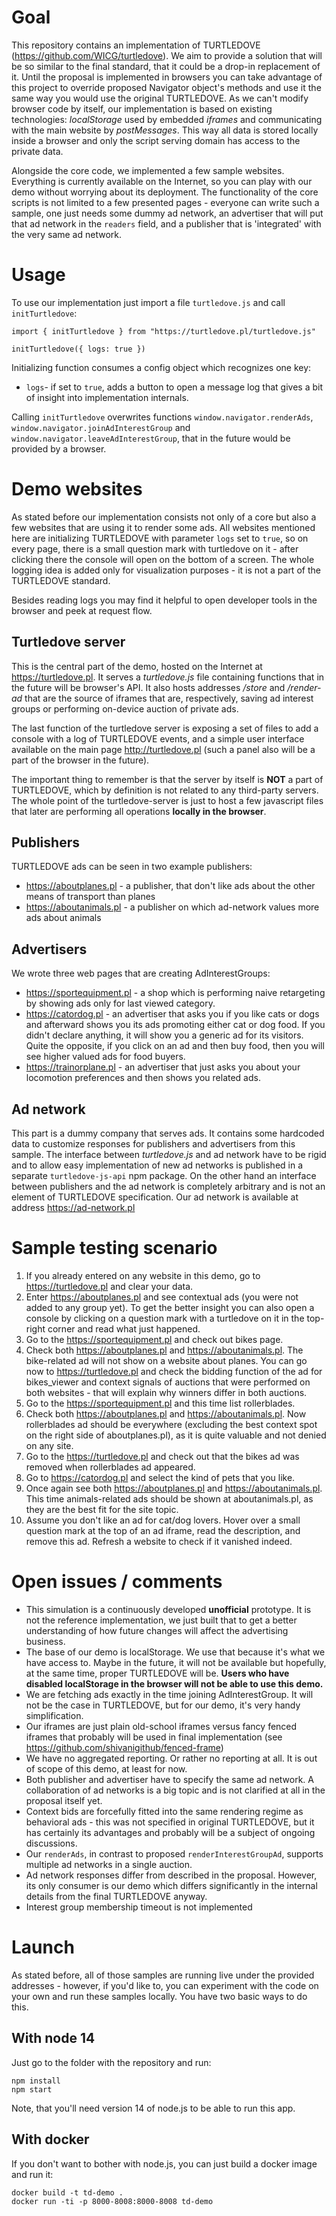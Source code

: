 # Goal
This repository contains an implementation of TURTLEDOVE (https://github.com/WICG/turtledove). We aim to provide a solution that will be so similar to the final standard, that it could be a drop-in replacement of it. Until the proposal is implemented in browsers you can take advantage of this project to override proposed Navigator object's methods and use it the same way you would use the original TURTLEDOVE. As we can't modify browser code by itself, our implementation is based on existing technologies: _localStorage_ used by embedded _iframes_ and communicating with the main website by _postMessages_. This way all data is stored locally inside a browser and only the script serving domain has access to the private data.

Alongside the core code, we implemented a few sample websites. Everything is currently available on the Internet, so you can play with our demo without worrying about its deployment. The functionality of the core scripts is not limited to a few presented pages - everyone can write such a sample, one just needs some dummy ad network, an advertiser that will put that ad network in the `readers` field, and a publisher that is 'integrated' with the very same ad network.

# Usage
To use our implementation just import a file `turtledove.js` and call `initTurtledove`: 
```
import { initTurtledove } from "https://turtledove.pl/turtledove.js"

initTurtledove({ logs: true })
```

Initializing function consumes a config object which recognizes one key:
- `logs`- if set to `true`, adds a button to open a message log that gives a bit of insight into implementation internals.

Calling `initTurtledove` overwrites functions `window.navigator.renderAds`, `window.navigator.joinAdInterestGroup` and `window.navigator.leaveAdInterestGroup`, that in the future would be provided by a browser.

# Demo websites
As stated before our implementation consists not only of a core but also a few websites that are using it to render some ads.
All websites mentioned here are initializing TURTLEDOVE with parameter `logs` set to `true`, so on every page, there is a
small question mark with turtledove on it - after clicking there the console will open on the bottom of a screen. The whole logging idea is added only for visualization purposes - it is not a part of the TURTLEDOVE standard.

Besides reading logs you may find it helpful to open developer tools in the browser and peek at request flow.

## Turtledove server
This is the central part of the demo, hosted on the Internet at https://turtledove.pl. It serves a _turtledove.js_ file containing functions that in the future will be browser's API.
It also hosts addresses _/store_ and _/render-ad_ that are the source of iframes that are, respectively, saving ad interest groups or performing on-device auction of private ads.

The last function of the turtledove server is exposing a set of files to add a console with a log of TURTLEDOVE events, and a simple user interface available on the main page http://turtledove.pl (such a panel also will be a part of the browser in the future).

The important thing to remember is that the server by itself is **NOT** a part of TURTLEDOVE, which by definition is not related to any third-party servers. The whole point of the turtledove-server is just to host a few javascript files that later are performing all operations **locally in the browser**.

## Publishers

TURTLEDOVE ads can be seen in two example publishers:
- https://aboutplanes.pl - a publisher, that don't like ads about the other means of transport than planes
- https://aboutanimals.pl - a publisher on which ad-network values more ads about animals


## Advertisers
We wrote three web pages that are creating AdInterestGroups:
- https://sportequipment.pl - a shop which is performing naive retargeting by showing ads only for last viewed category.
- https://catordog.pl - an advertiser that asks you if you like cats or dogs and afterward shows you its ads promoting
either cat or dog food. If you didn't declare anything, it will show you a generic ad for its visitors. Quite the opposite,
if you click on an ad and then buy food, then you will see higher valued ads for food buyers.
- https://trainorplane.pl - an advertiser that just asks you about your locomotion preferences and then shows you related ads.

## Ad network
This part is a dummy company that serves ads. It contains some hardcoded data to customize responses for publishers and advertisers from this sample.
The interface between _turtledove.js_ and ad network have to be rigid and to allow easy implementation of new ad networks is published in a separate `turtledove-js-api` npm package.
On the other hand an interface between publishers and the ad network is completely arbitrary and is not an element of TURTLEDOVE specification. Our ad network is available at address https://ad-network.pl

# Sample testing scenario
1. If you already entered on any website in this demo, go to https://turtledove.pl and clear your data.
2. Enter https://aboutplanes.pl and see contextual ads (you were not added to any group yet). To get the better insight you can also open a console by clicking on a question mark with a turtledove on it in the top-right corner and read what just happened.
3. Go to the https://sportequipment.pl and check out bikes page.
4. Check both https://aboutplanes.pl and https://aboutanimals.pl. The bike-related ad will not show on a website about planes. You can go now to https://turtledove.pl and check the bidding function of the ad for bikes_viewer and context signals of auctions that were performed on both websites - that will explain why winners differ in both auctions.
5. Go to the https://sportequipment.pl and this time list rollerblades.
6. Check both https://aboutplanes.pl and https://aboutanimals.pl. Now rollerblades ad should be everywhere (excluding the best context spot on the right side of aboutplanes.pl), as it is quite valuable and not denied on any site.
7. Go to the https://turtledove.pl and check out that the bikes ad was removed when rollerblades ad appeared.
8. Go to https://catordog.pl and select the kind of pets that you like.
9. Once again see both https://aboutplanes.pl and https://aboutanimals.pl. This time animals-related ads should be shown at aboutanimals.pl, as they are the best fit for the site topic.
10. Assume you don't like an ad for cat/dog lovers. Hover over a small question mark at the top of an ad iframe, read the description, and remove this ad. Refresh a website to check if it vanished indeed.

# Open issues / comments
- This simulation is a continuously developed **unofficial** prototype. It is not the reference implementation, we just built that to get a better understanding of how future changes will affect the advertising business.
- The base of our demo is localStorage. We use that because it's what we have access to. Maybe in the future, it will not be available but hopefully, at the same time, proper TURTLEDOVE will be. **Users who have disabled localStorage in the browser will not be able to use this demo.**
- We are fetching ads exactly in the time joining AdInterestGroup. It will not be the case in TURTLEDOVE, but for our demo, it's very handy simplification.
- Our iframes are just plain old-school iframes versus fancy fenced iframes that probably will be used in final implementation (see https://github.com/shivanigithub/fenced-frame)
- We have no aggregated reporting. Or rather no reporting at all. It is out of scope of this demo, at least for now.
- Both publisher and advertiser have to specify the same ad network. A collaboration of ad networks is a big topic and is not clarified at all in the proposal itself yet.
- Context bids are forcefully fitted into the same rendering regime as behavioral ads - this was not specified in original TURTLEDOVE, but it has certainly its advantages and probably will be a subject of ongoing discussions.
- Our `renderAds`, in contrast to proposed `renderInterestGroupAd`, supports multiple ad networks in a single auction.
- Ad network responses differ from described in the proposal. However, its only consumer is our demo which differs significantly in the internal details from the final TURTLEDOVE anyway.
- Interest group membership timeout is not implemented

# Launch
As stated before, all of those samples are running live under the provided addresses - however, if you'd like to, you can experiment with the code on your own and run these samples locally. You have two basic ways to do this.

## With node 14
Just go to the folder with the repository and run:
```
npm install
npm start
```
Note, that you'll need version 14 of node.js to be able to run this app.

## With docker
If you don't want to bother with node.js, you can just build a docker image and run it:
```
docker build -t td-demo .
docker run -ti -p 8000-8008:8000-8008 td-demo
```

